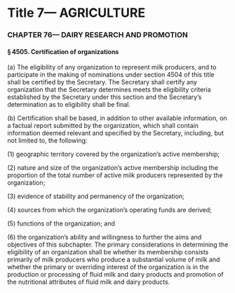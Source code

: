 
# Title 7— AGRICULTURE
### CHAPTER 76— DAIRY RESEARCH AND PROMOTION
#### § 4505. Certification of organizations

(a) The eligibility of any organization to represent milk producers, and to participate in the making of nominations under section 4504 of this title shall be certified by the Secretary. The Secretary shall certify any organization that the Secretary determines meets the eligibility criteria established by the Secretary under this section and the Secretary’s determination as to eligibility shall be final.

(b) Certification shall be based, in addition to other available information, on a factual report submitted by the organization, which shall contain information deemed relevant and specified by the Secretary, including, but not limited to, the following:

(1) geographic territory covered by the organization’s active membership;

(2) nature and size of the organization’s active membership including the proportion of the total number of active milk producers represented by the organization;

(3) evidence of stability and permanency of the organization;

(4) sources from which the organization’s operating funds are derived;

(5) functions of the organization; and

(6) the organization’s ability and willingness to further the aims and objectives of this subchapter. The primary considerations in determining the eligibility of an organization shall be whether its membership consists primarily of milk producers who produce a substantial volume of milk and whether the primary or overriding interest of the organization is in the production or processing of fluid milk and dairy products and promotion of the nutritional attributes of fluid milk and dairy products.
